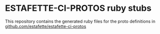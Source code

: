 
# ESTAFETTE-CI-PROTOS ruby stubs

This repository contains the generated ruby files for the proto definitions in [github.com/estafette/estafette-ci-protos](https://github.com/estafette/estafette-ci-protos)
